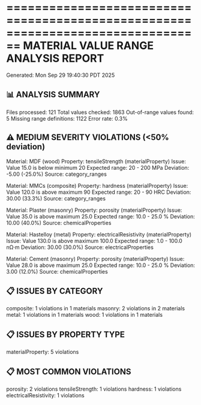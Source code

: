 ================================================================================
MATERIAL VALUE RANGE ANALYSIS REPORT
================================================================================
Generated: Mon Sep 29 19:40:30 PDT 2025

📊 ANALYSIS SUMMARY
----------------------------------------
Files processed: 121
Total values checked: 1863
Out-of-range values found: 5
Missing range definitions: 1122
Error rate: 0.3%

⚠️  MEDIUM SEVERITY VIOLATIONS (<50% deviation)
--------------------------------------------------
Material: MDF (wood)
Property: tensileStrength (materialProperty)
Issue: Value 15.0 is below minimum 20
Expected range: 20 - 200 MPa
Deviation: -5.00 (-25.0%)
Source: category_ranges

Material: MMCs (composite)
Property: hardness (materialProperty)
Issue: Value 120.0 is above maximum 90
Expected range: 20 - 90 HRC
Deviation: 30.00 (33.3%)
Source: category_ranges

Material: Plaster (masonry)
Property: porosity (materialProperty)
Issue: Value 35.0 is above maximum 25.0
Expected range: 10.0 - 25.0 %
Deviation: 10.00 (40.0%)
Source: chemicalProperties

Material: Hastelloy (metal)
Property: electricalResistivity (materialProperty)
Issue: Value 130.0 is above maximum 100.0
Expected range: 1.0 - 100.0 nΩ·m
Deviation: 30.00 (30.0%)
Source: electricalProperties

Material: Cement (masonry)
Property: porosity (materialProperty)
Issue: Value 28.0 is above maximum 25.0
Expected range: 10.0 - 25.0 %
Deviation: 3.00 (12.0%)
Source: chemicalProperties

📋 ISSUES BY CATEGORY
------------------------------
composite: 1 violations in 1 materials
masonry: 2 violations in 2 materials
metal: 1 violations in 1 materials
wood: 1 violations in 1 materials

📋 ISSUES BY PROPERTY TYPE
-----------------------------------
materialProperty: 5 violations

📋 MOST COMMON VIOLATIONS
-----------------------------------
porosity: 2 violations
tensileStrength: 1 violations
hardness: 1 violations
electricalResistivity: 1 violations